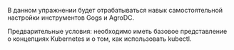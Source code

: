 В данном упражнении будет отрабатываться навык самостоятельной настройки инструментов Gogs и AgroDC.

Предварительные условия: необходимо иметь базовое представление о концепциях Kubernetes и о том, как использовать kubectl.
